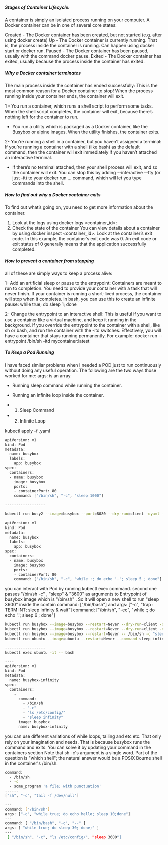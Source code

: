 

##### Stages of Container Lifecycle:
A container is simply an isolated process running on your computer. A Docker container can be in one of several core states:

Created - The Docker container has been created, but not started (e.g. after using docker create)
Up - The Docker container is currently running. That is, the process inside the container is running. Can happen using docker start or docker run.
Paused - The Docker container has been paused, usually with the command docker pause.
Exited - The Docker container has exited, usually because the process inside the container has exited.

##### Why a Docker container terminates
The main process inside the container has ended successfully: This is the most common reason for a Docker container to stop! When the process running inside your container ends, the container will exit.

1 - You run a container, which runs a shell script to perform some tasks. When the shell script completes, the container will exit, because there’s nothing left for the container to run.
- You run a utility which is packaged as a Docker container, like the Busybox or alpine images. When the utility finishes, the container exits.

2- You’re running a shell in a container, but you haven’t assigned a terminal: If you’re running a container with a shell (like bash) as the default command, then the container will exit immediately if you haven’t attached an interactive terminal.
-  If there’s no terminal attached, then your shell process will exit, and so the container will exit. You can stop this by adding --interactive --tty (or just -it) to your docker run ... command, which will let you type commands into the shell.

##### How to find out why a Docker container exits

To find out what’s going on, you need to get more information about the container.

1. Look at the logs
using docker logs <container_id>:
2. Check the state of the container
You can view details about a container by using docker inspect <container_id>.
Look at the container’s exit code. In this example, the container’s exit code was 0. An exit code or exit status of 0 generally means that the application successfully completed.

##### How to prevent a container from stopping
all of these are simply ways to keep a process alive:

1- Add an artificial sleep or pause to the entrypoint:
Containers are meant to run to completion. You need to provide your container with a task that will never finish.
If your container is running a short-lived process, the container will stop when it completes.
in bash, you can use this to create an infinite pause: while true; do sleep 1; done

2- Change the entrypoint to an interactive shell:
This is useful if you want to use a container like a virtual machine, and keep it running in the background.
If you override the entrypoint to the container with a shell, like sh or bash, and run the container with the -itd switches.
Effectively, you will have a container that stays running permanently. For example: docker run --entrypoint /bin/sh -itd mycontainer:latest

##### To Keep a Pod Running
I have faced similar problems when I needed a POD just to run continuously without doing any useful operation. The following are the two ways those worked for me:
args: is an array

- Running sleep command while running the container.
- Running an infinite loop inside the container.

- 1. Sleep Command
- 2. Infinite Loop

kubectl apply -f <pod-yaml-file-name>.yaml

``````sh
apiVersion: v1
kind: Pod
metadata:
  name: busybox
  labels:
    app: busybox
spec:
  containers:
  - name: busybox
    image: busybox
    ports:
    - containerPort: 80
    command: ["/bin/sh", "-c", "sleep 1000"]

------------------

kubectl run busy2 --image=busybox --port=8080 --dry-run=client -oyaml --command -- /bin/sh -c "while true; do echo '.'; sleep 3600; done" > busy2.yaml

apiVersion: v1
kind: Pod
metadata:
  name: busybox
  labels:
    app: busybox
spec:
  containers:
  - name: busybox
    image: busybox
    ports:
    - containerPort: 80
    command: ["/bin/sh", "-c", "while :; do echo '.'; sleep 5 ; done"]

``````
you can interact with Pod by running kubectl exec command.
second one passes "/bin/sh -c" , "sleep" & "3600" as arguments to Entrypoint of busybox image which is "/bin/sh" . So it will open a new shell to run "sleep 3600" inside the contain
command: ["/bin/bash"] and args: ["-c", "trap : TERM INT; sleep infinity & wait"]
command: ["/bin/sh", "-ec", "while :; do echo '.'; sleep 6 ; done"]

``````sh
kubectl run busybox --image=busybox --restart=Never --dry-run=client -o yaml -- sleep 3600
kubectl run busybox --image=busybox --restart=Never --dry-run=client -o yaml -- /bin/sh -c "sleep 3600"
kubectl run busybox --image=busybox --restart=Never -- /bin/sh -c "sleep 3600;echo boo"
kubectl run ubuntu --image=ubuntu --restart=Never --command sleep infinity

------------------
kubectl exec ubuntu -it -- bash

----
apiVersion: v1
kind: Pod
metadata: 
  name: busybox-infinity
spec: 
  containers: 
    - 
      command: 
        - /bin/sh
        - "-c"
        - "ls /etc/config/"
        - "sleep infinity"
      image: busybox
      name: busybox-infinity

``````
you can use different variations of while loops, tailing and etc etc. That only rely on your imagination and needs.
That is because busybox runs the command and exits. You can solve it by updating your command in the containers section
Note that sh -c's argument is a single word. Part of the question is "which shell"; the natural answer would be a POSIX Bourne shell in the container's /bin/sh.


``````sh
command:
  - /bin/sh
  - -c
  - some_program 'a file; with punctuation'
------
["sh", "-c", "tail -f /dev/null"]

---
command: ["/bin/sh"]
args: ["-c", "while true; do echo hello; sleep 10;done"]
---
command: [ "/bin/bash", "-c", "--" ]
args: [ "while true; do sleep 30; done;" ]
---
 [ "/bin/sh", "-c", "ls /etc/config/", "sleep 3600"]

``````